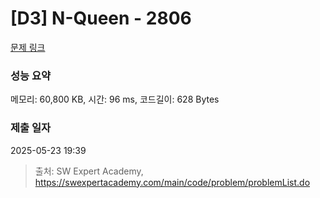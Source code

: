 # [D3] N-Queen - 2806 

[문제 링크](https://swexpertacademy.com/main/code/problem/problemDetail.do?contestProbId=AV7GKs06AU0DFAXB) 

### 성능 요약

메모리: 60,800 KB, 시간: 96 ms, 코드길이: 628 Bytes

### 제출 일자

2025-05-23 19:39



> 출처: SW Expert Academy, https://swexpertacademy.com/main/code/problem/problemList.do